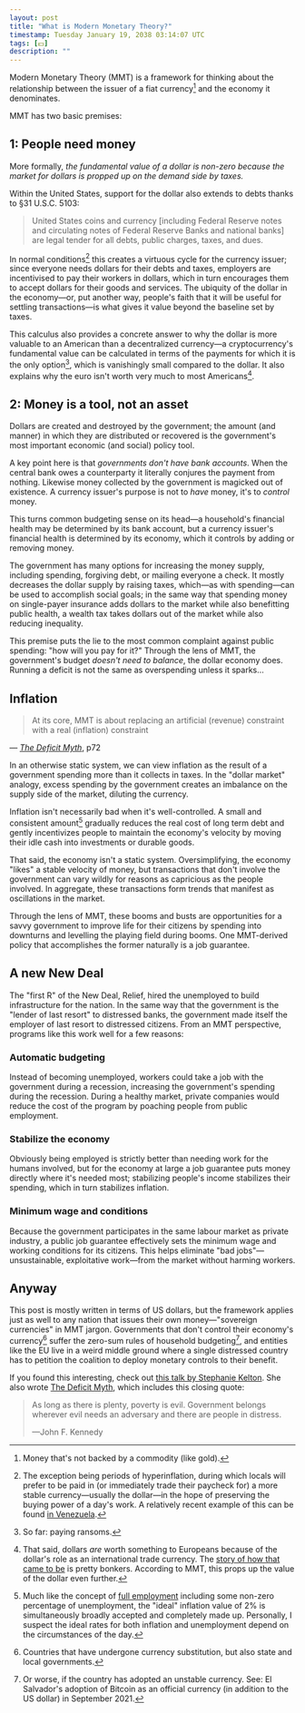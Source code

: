```yaml
---
layout: post
title: "What is Modern Monetary Theory?"
timestamp: Tuesday January 19, 2038 03:14:07 UTC
tags: [💵]
description: ""
---
```


Modern Monetary Theory (MMT) is a framework for thinking about the relationship between the issuer of a fiat currency[^fiat] and the economy it denominates.

MMT has two basic premises:

## 1: People need money

More formally, _the fundamental value of a dollar is non-zero because the market for dollars is propped up on the demand side by taxes._

Within the United States, support for the dollar also extends to debts thanks to §31 U.S.C. 5103:

> United States coins and currency [including Federal Reserve notes and circulating notes of Federal Reserve Banks and national banks] are legal tender for all debts, public charges, taxes, and dues.

In normal conditions[^hyperinflation] this creates a virtuous cycle for the currency issuer; since everyone needs dollars for their debts and taxes, employers are incentivised to pay their workers in dollars, which in turn encourages them to accept dollars for their goods and services. The ubiquity of the dollar in the economy—or, put another way, people's faith that it will be useful for settling transactions—is what gives it value beyond the baseline set by taxes.

This calculus also provides a concrete answer to why the dollar is more valuable to an American than a decentralized currency—a cryptocurrency's fundamental value can be calculated in terms of the payments for which it is the only option[^ransom], which is vanishingly small compared to the dollar. It also explains why the euro isn't worth very much to most Americans[^tradecurrency].

## 2: Money is a tool, not an asset

Dollars are created and destroyed by the government; the amount (and manner) in which they are distributed or recovered is the government's most important economic (and social) policy tool.

A key point here is that _governments don't have bank accounts_. When the central bank owes a counterparty it literally conjures the payment from nothing. Likewise money collected by the government is magicked out of existence. A currency issuer's purpose is not to _have_ money, it's to _control_ money.

This turns common budgeting sense on its head—a household's financial health may be determined by its bank account, but a currency issuer's financial health is determined by its economy, which it controls by adding or removing money.

The government has many options for increasing the money supply, including spending, forgiving debt, or mailing everyone a check. It mostly decreases the dollar supply by raising taxes, which—as with spending—can be used to accomplish social goals; in the same way that spending money on single-payer insurance adds dollars to the market while also benefitting public health, a wealth tax takes dollars out of the market while also reducing inequality.

<!--
> We can, and must, tax the rich. But not because we can't afford to do anything without them. We shoudl tax billionaires to rebalance the distribution of wealth and income and to protect the health of our democracy.
> 
> —The Deficit Myth, p12
-->

This premise puts the lie to the most common complaint against public spending: "how will you pay for it?" Through the lens of MMT, the government's budget _doesn't need to balance_, the dollar economy does. Running a deficit is not the same as overspending unless it sparks… 

## Inflation

> At its core, MMT is about replacing an artificial (revenue) constraint with a real (inflation) constraint

— [<cite>The Deficit Myth</cite>](https://stephaniekelton.com/book/), p72

In an otherwise static system, we can view inflation as the result of a government spending more than it collects in taxes. In the "dollar market" analogy, excess spending by the government creates an imbalance on the supply side of the market, diluting the currency.

Inflation isn't necessarily bad when it's well-controlled. A small and consistent amount[^twopercent] gradually reduces the real cost of long term debt and gently incentivizes people to maintain the economy's velocity by moving their idle cash into investments or durable goods.

That said, the economy isn't a static system. Oversimplifying, the economy "likes" a stable velocity of money, but transactions that don't involve the government can vary wildly for reasons as capricious as the people involved. In aggregate, these transactions form trends that manifest as oscillations in the market.

Through the lens of MMT, these booms and busts are opportunities for a savvy government to improve life for their citizens by spending into downturns and levelling the playing field during booms. One MMT-derived policy that accomplishes the former naturally is a job guarantee.

## A new New Deal

The "first R" of the New Deal, Relief, hired the unemployed to build infrastructure for the nation. In the same way that the government is the "lender of last resort" to distressed banks, the government made itself the employer of last resort to distressed citizens. From an MMT perspective, programs like this work well for a few reasons:

### Automatic budgeting

Instead of becoming unemployed, workers could take a job with the government during a recession, increasing the government's spending during the recession. During a healthy market, private companies would reduce the cost of the program by poaching people from public employment.

### Stabilize the economy

Obviously being employed is strictly better than needing work for the humans involved, but for the economy at large a job guarantee puts money directly where it's needed most; stabilizing people's income stabilizes their spending, which in turn stabilizes inflation.

### Minimum wage and conditions

Because the government participates in the same labour market as private industry, a public job guarantee effectively sets the minimum wage and working conditions for its citizens. This helps eliminate "bad jobs"—unsustainable, exploitative work—from the market without harming workers.

## Anyway

This post is mostly written in terms of US dollars, but the framework applies just as well to any nation that issues their own money—"sovereign currencies" in MMT jargon. Governments that don't control their economy's currency[^local] suffer the zero-sum rules of household budgeting[^peg], and entities like the EU live in a weird middle ground where a single distressed country has to petition the coalition to deploy monetary controls to their benefit.

If you found this interesting, check out [this talk by Stephanie Kelton](https://www.youtube.com/watch?v=FATQ0Yf0Fhc). She also wrote [The Deficit Myth](https://stephaniekelton.com/book/), which includes this closing quote:

> As long as there is plenty, poverty is evil. Government belongs wherever evil needs an adversary and there are people in distress.
> 
> —John F. Kennedy

[^fiat]: Money that's not backed by a commodity (like gold).
[^hyperinflation]: The exception being periods of hyperinflation, during which locals will prefer to be paid in (or immediately trade their paycheck for) a more stable currency—usually the dollar—in the hope of preserving the buying power of a day's work. A relatively recent example of this can be found [in Venezuela](https://www.npr.org/transcripts/635519727).
[^ransom]: So far: paying ransoms.
[^tradecurrency]: That said, dollars _are_ worth something to Europeans because of the dollar's role as an international trade currency. The [story of how that came to be](https://www.npr.org/transcripts/526051566) is pretty bonkers. According to MMT, this props up the value of the dollar even further.
[^twopercent]: Much like the concept of [full employment](https://www.investopedia.com/terms/f/fullemployment.asp) including some non-zero percentage of unemployment, the "ideal" inflation value of 2% is simultaneously broadly accepted and completely made up. Personally, I suspect the ideal rates for both inflation and unemployment depend on the circumstances of the day.
[^local]: Countries that have undergone currency substitution, but also state and local governments.
[^peg]: Or worse, if the country has adopted an unstable currency. See: El Salvador's adoption of Bitcoin as an official currency (in addition to the US dollar) in September 2021.

